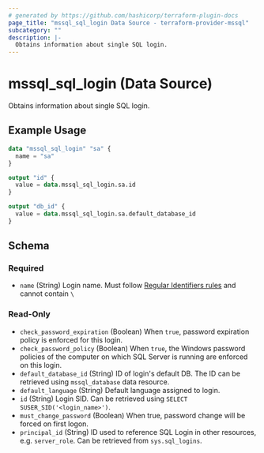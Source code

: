 ```yaml
---
# generated by https://github.com/hashicorp/terraform-plugin-docs
page_title: "mssql_sql_login Data Source - terraform-provider-mssql"
subcategory: ""
description: |-
  Obtains information about single SQL login.
---
```


# mssql_sql_login (Data Source)

Obtains information about single SQL login.

## Example Usage

```terraform
data "mssql_sql_login" "sa" {
  name = "sa"
}

output "id" {
  value = data.mssql_sql_login.sa.id
}

output "db_id" {
  value = data.mssql_sql_login.sa.default_database_id
}
```

<!-- schema generated by tfplugindocs -->
## Schema

### Required

- `name` (String) Login name. Must follow [Regular Identifiers rules](https://docs.microsoft.com/en-us/sql/relational-databases/databases/database-identifiers#rules-for-regular-identifiers) and cannot contain `\ `

### Read-Only

- `check_password_expiration` (Boolean) When `true`, password expiration policy is enforced for this login.
- `check_password_policy` (Boolean) When `true`, the Windows password policies of the computer on which SQL Server is running are enforced on this login.
- `default_database_id` (String) ID of login's default DB. The ID can be retrieved using `mssql_database` data resource.
- `default_language` (String) Default language assigned to login.
- `id` (String) Login SID. Can be retrieved using `SELECT SUSER_SID('<login_name>')`.
- `must_change_password` (Boolean) When true, password change will be forced on first logon.
- `principal_id` (String) ID used to reference SQL Login in other resources, e.g. `server_role`. Can be retrieved from `sys.sql_logins`.


